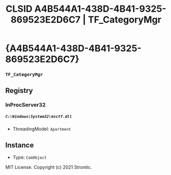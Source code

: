 ﻿---
title: "CLSID A4B544A1-438D-4B41-9325-869523E2D6C7 | TF_CategoryMgr"
excerpt: What is COM-Object CLSID A4B544A1-438D-4B41-9325-869523E2D6C7?
---

# {A4B544A1-438D-4B41-9325-869523E2D6C7}

### `TF_CategoryMgr`

## Registry


### InProcServer32

##### `C:\Windows\System32\msctf.dll`
* ThreadingModel: `Apartment`

## Instance

* Type: `ComObject`

MIT License. Copyright (c) 2021 Strontic.


